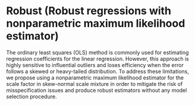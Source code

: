 # Robust (Robust regressions with nonparametric maximum likelihood estimator)
The ordinary least squares (OLS) method is commonly used for estimating regression coefficients for the linear regression. 
However, this approach is highly sensitive to influential outliers and loses efficiency when the error follows a skewed or heavy-tailed distribution. To address these limitations, we propose using a nonparametric maximum likelihood estimator for the scale factor in skew-normal scale mixture in order to mitigate the risk of misspecification issues and produce robust estimators without any model selection procedure. 
